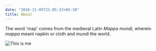 ```yaml
---
date: "2016-11-05T21:05:33+05:30"
title: About 
---
```


The word 'map' comes from the medieval Latin *Mappa mundi*, wherein *mappa* meant napkin or cloth and *mundi* the world.

![This is me][1]


[1]: /img/about.jpg
